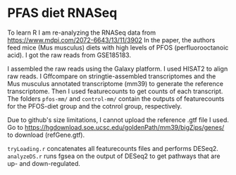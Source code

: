 # PFAS diet RNASeq

To learn R I am re-analyzing the RNASeq data from https://www.mdpi.com/2072-6643/13/11/3902
In the paper, the authors feed mice (Mus musculus) diets with high levels of PFOS (perfluorooctanoic acid).
I got the raw reads from GSE185183. 

I assembled the raw reads using the Galaxy platform. I used HISAT2 to align raw reads. I Gffcompare on stringtie-assembled transcriptomes and the Mus musculus annotated transcriptome (mm39) to generate the reference transcriptome. Then I used featurecounts to get counts of each transcript. The folders `pfos-mm/` and `control-mm/` contain the outputs of featurecounts for the PFOS-diet group and the cotnrol group, respectively. 

Due to github's size limitations, I cannot upload the reference .gtf file I used. Go to https://hgdownload.soe.ucsc.edu/goldenPath/mm39/bigZips/genes/ to download (refGene.gtf).

`tryLoading.r` concatenates all featurecounts files and performs DESeq2. 
`analyzeDS.r` runs fgsea on the output of DESeq2 to get pathways that are up- and down-regulated. 
